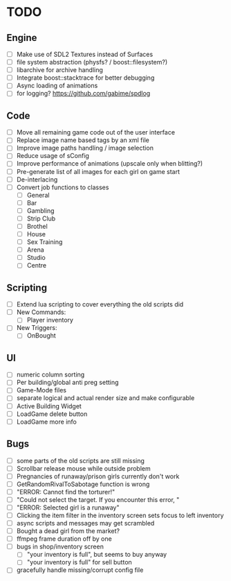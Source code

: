 # TODO
## Engine
* [ ] Make use of SDL2 Textures instead of Surfaces
* [ ] file system abstraction (physfs? / boost::filesystem?)
* [ ] libarchive for archive handling
* [ ] Integrate boost::stacktrace for better debugging
* [ ] Async loading of animations
* [ ] for logging? https://github.com/gabime/spdlog

## Code
* [ ] Move all remaining game code out of the user interface
* [ ] Replace image name based tags by an xml file
* [ ] Improve image paths handling / image selection
* [ ] Reduce usage of sConfig
* [ ] Improve performance of animations (upscale only when blitting?)
* [ ] Pre-generate list of all images for each girl on game start
* [ ] De-interlacing
* [ ] Convert job functions to classes
  - [ ] General
  - [ ] Bar
  - [ ] Gambling
  - [ ] Strip Club
  - [ ] Brothel
  - [ ] House
  - [ ] Sex Training
  - [ ] Arena
  - [ ] Studio
  - [ ] Centre

## Scripting
* [ ] Extend lua scripting to cover everything the old scripts did
* [ ] New Commands:
  - [ ] Player inventory
* [ ] New Triggers:
  - [ ] OnBought

## UI
* [ ] numeric column sorting
* [ ] Per building/global anti preg setting
* [ ] Game-Mode files
* [ ] separate logical and actual render size and make configurable
* [ ] Active Building Widget
* [ ] LoadGame delete button
* [ ] LoadGame more info

## Bugs
* [ ] some parts of the old scripts are still missing
* [ ] Scrollbar release mouse while outside problem
* [ ] Pregnancies of runaway/prison girls currently don't work
* [ ] GetRandomRivalToSabotage function is wrong
* [ ] "ERROR: Cannot find the torturer!"
* [ ] "Could not select the target. If you encounter this error, "
* [ ] "ERROR: Selected girl is a runaway"
* [ ] Clicking the item filter in the inventory screen sets focus to left inventory
* [ ] async scripts and messages may get scrambled
* [ ] Bought a dead girl from the market?
* [ ] ffmpeg frame duration off by one
* [ ] bugs in shop/inventory screen
  - [ ] "your inventory is full", but seems to buy anyway
  - [ ] "your inventory is full" for sell button
* [ ] gracefully handle missing/corrupt config file